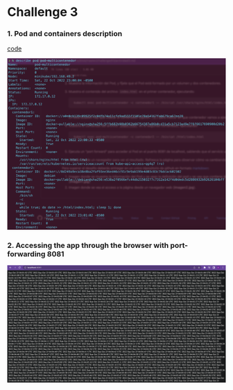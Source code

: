 # Challenge 3

###  1. Pod and containers description
[code](multiContainerPod.yaml)

![image1.png](imagen1.png)

### 2. Accessing the app through the browser with port-forwarding 8081

![image2.png](imagen2.png)




